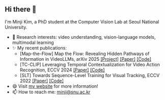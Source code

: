 ## Hi there 👋

I'm Minji Kim, a PhD student at the Computer Vision Lab at Seoul National University.

- 🔭 Research interests: video understanding, vision-language models, multimodal learning
- ✨ My recent publications:
  - [Map-the-Flow] Map the Flow: Revealing Hidden Pathways of Information in VideoLLMs, arXiv 2025 [[Project]](https://map-the-flow.github.io/) [[Paper]](https://arxiv.org/abs/2510.13251) [[Code]](https://github.com/byminji/map-the-flow) 
  - [TC-CLIP] Leveraging Temporal Contextualization for Video Action Recognition, ECCV 2024 [[Paper]](https://arxiv.org/abs/2404.09490) [[Code]](https://github.com/naver-ai/tc-clip)
  - [SLT] Towards Sequence-Level Training for Visual Tracking, ECCV 2022 [[Paper]](https://arxiv.org/abs/2208.05810) [[Code]](https://github.com/byminji/SLTtrack)
- 😄 Visit [my website](https://byminji.github.io) for more information!
- 📫 How to reach me: minji@snu.ac.kr
